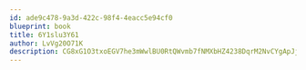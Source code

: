 ```yaml
---
id: ade9c478-9a3d-422c-98f4-4eacc5e94cf0
blueprint: book
title: 6Y1slu3Y61
author: LvVg20O71K
description: CG8xG1O3txoEGV7he3mWwlBU0RtQWvmb7fNMXbHZ4238DqrM2NvCYgApJjRuQ7z3j5jx2Sou9NrBrjGsB1I05c3YmXVqiyQjUQh3
---
```

